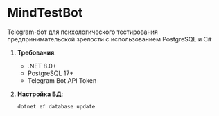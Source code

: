 # MindTestBot

Telegram-бот для психологического тестирования предпринимательской зрелости с использованием PostgreSQL и C#

1. **Требования**:
   - .NET 8.0+
   - PostgreSQL 17+
   - Telegram Bot API Token

2. **Настройка БД**:
   ```bash
   dotnet ef database update

